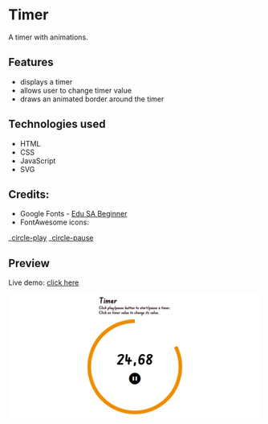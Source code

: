 # Timer

A timer with animations.

## Features

- displays a timer
- allows user to change timer value
- draws an animated border around the timer

## Technologies used

- HTML
- CSS
- JavaScript
- SVG

## Credits:

- Google Fonts - [Edu SA Beginner](https://fonts.google.com/specimen/Edu+SA+Beginner)
- FontAwesome icons:

_[circle-play](https://fontawesome.com/icons/circle-play?s=solid)
_[circle-pause](https://fontawesome.com/icons/circle-pause?s=solid)

## Preview

Live demo: [click here](https://pawelpohland.github.io/timer/)

[![App screenshot](preview.png "Preview - screenshot")](https://pawelpohland.github.io/timer/)
